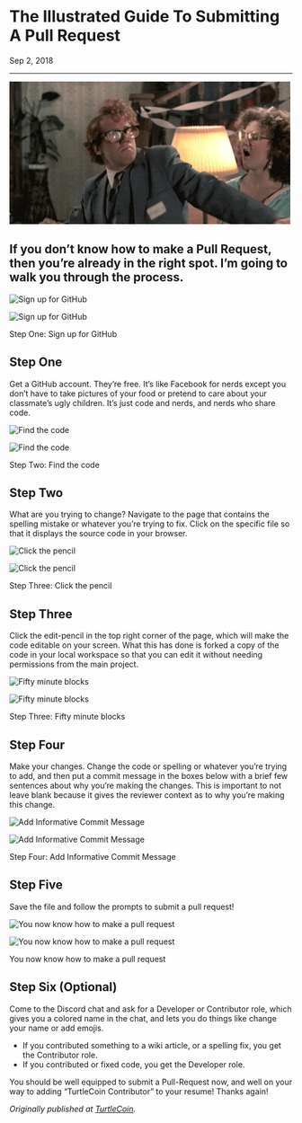 # The Illustrated Guide To Submitting A Pull Request

Sep 2, 2018

---

![](./images/0UXGqEaivjzsccCeP.gif)

## If you don’t know how to make a Pull Request, then you’re already in the right spot. I’m going to walk you through the process.

![Sign up for GitHub](https://miro.medium.com/max/60/0*PVc9lKFGpKoKxjor.png?q=20)

![Sign up for GitHub](https://miro.medium.com/max/1400/0*PVc9lKFGpKoKxjor.png)

Step One: Sign up for GitHub

## Step One

Get a GitHub account. They’re free. It’s like Facebook for nerds except you don’t have to take pictures of your food or pretend to care about your classmate’s ugly children. It’s just code and nerds, and nerds who share code.

![Find the code](https://miro.medium.com/max/60/0*LBhKFODCASF_olhj.png?q=20)

![Find the code](https://miro.medium.com/max/1400/0*LBhKFODCASF_olhj.png)

Step Two: Find the code

## Step Two

What are you trying to change? Navigate to the page that contains the spelling mistake or whatever you’re trying to fix. Click on the specific file so that it displays the source code in your browser.

![Click the pencil](https://miro.medium.com/max/60/0*aZB0hWer4Hmlm_Mz.png?q=20)

![Click the pencil](https://miro.medium.com/max/1400/0*aZB0hWer4Hmlm_Mz.png)

Step Three: Click the pencil

## Step Three

Click the edit-pencil in the top right corner of the page, which will make the code editable on your screen. What this has done is forked a copy of the code in your local workspace so that you can edit it without needing permissions from the main project.

![Fifty minute blocks](https://miro.medium.com/max/60/0*GyoTaNfLH5JiGyhk.png?q=20)

![Fifty minute blocks](https://miro.medium.com/max/1400/0*GyoTaNfLH5JiGyhk.png)

Step Three: Fifty minute blocks

## Step Four

Make your changes. Change the code or spelling or whatever you’re trying to add, and then put a commit message in the boxes below with a brief few sentences about why you’re making the changes. This is important to not leave blank because it gives the reviewer context as to why you’re making this change.

![Add Informative Commit Message](https://miro.medium.com/max/60/0*8ItqAfZVSXDh3x6l.png?q=20)

![Add Informative Commit Message](https://miro.medium.com/max/1400/0*8ItqAfZVSXDh3x6l.png)

Step Four: Add Informative Commit Message

## Step Five

Save the file and follow the prompts to submit a pull request!

![You now know how to make a pull request](https://miro.medium.com/freeze/max/60/0*bztHy2cQppunYUsg.gif?q=20)

![You now know how to make a pull request](https://miro.medium.com/max/1000/0*bztHy2cQppunYUsg.gif)

You now know how to make a pull request

## Step Six (Optional)

Come to the Discord chat and ask for a Developer or Contributor role, which gives you a colored name in the chat, and lets you do things like change your name or add emojis.

* If you contributed something to a wiki article, or a spelling fix, you get the Contributor role.
* If you contributed or fixed code, you get the Developer role.

You should be well equipped to submit a Pull-Request now, and well on your way to adding “TurtleCoin Contributor” to your resume! Thanks again!

_Originally published at_ [_TurtleCoin_](http://blog.turtlecoin.lol/archives/the-illustrated-guide-to-submitting-a-pull-request/)_._